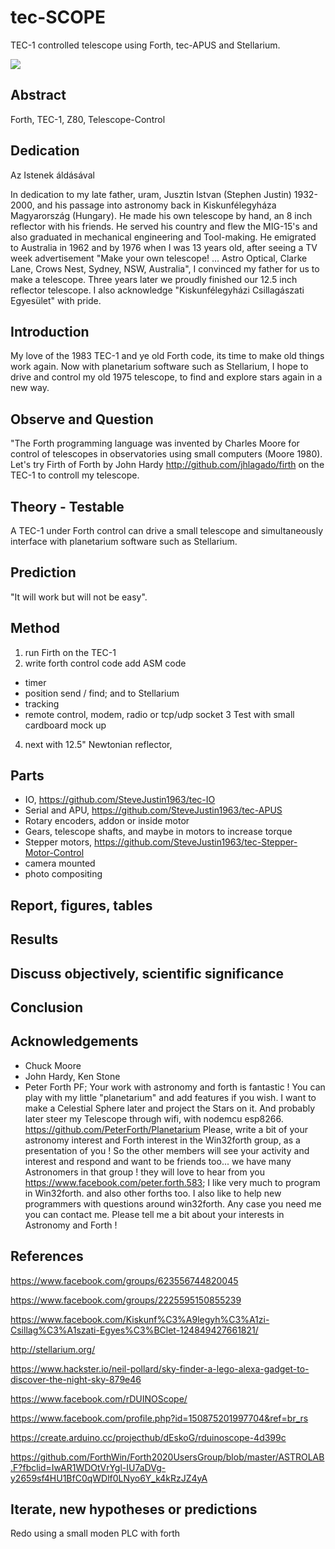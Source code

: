 

# tec-SCOPE
TEC-1 controlled telescope using Forth, tec-APUS and Stellarium.

![](https://github.com/SteveJustin1963/tec-SCOPE/blob/master/pics/scope-steps1.png)

## Abstract
Forth, TEC-1, Z80, Telescope-Control


## Dedication

Az Istenek áldásával

In dedication to my late father, uram, Jusztin Istvan (Stephen Justin) 1932-2000, and his passage into astronomy back in Kiskunfélegyháza Magyarország (Hungary). He made his own telescope by hand, an 8 inch reflector with his friends. He served his country and flew the MIG-15's and also graduated in mechanical engineering and Tool-making. He emigrated to Australia in 1962 and by 1976 when I was 13 years old, after seeing a TV week advertisement "Make your own telescope! ... Astro Optical, Clarke Lane, Crows Nest, Sydney, NSW, Australia", I convinced my father for us to make a telescope. Three years later we proudly finished our 12.5 inch reflector telescope. I also acknowledge "Kiskunfélegyházi Csillagászati Egyesület" with pride. 

## Introduction 
My love of the 1983 TEC-1 and ye old Forth code, its time to make old things work again. Now with planetarium software such as Stellarium, I hope to drive and control my old 1975 telescope, to find and explore stars again in a new way.


## Observe and Question 
"The Forth programming language was invented by Charles Moore for control of telescopes in observatories using small computers (Moore 1980). Let's try Firth of Forth by John Hardy http://github.com/jhlagado/firth on the TEC-1 to controll my telescope.

## Theory - Testable
A TEC-1 under Forth control can drive a small telescope and simultaneously interface with planetarium software such as Stellarium. 

## Prediction
"It will work but will not be easy".   

## Method 
1. run Firth on the TEC-1
2. write forth control code add ASM code
  * timer
  * position send / find; and to Stellarium
  * tracking 
  * remote control, modem, radio or tcp/udp socket
3 Test with small cardboard mock up
4. next with 12.5" Newtonian reflector, 

## Parts 
* IO, https://github.com/SteveJustin1963/tec-IO
* Serial and APU, https://github.com/SteveJustin1963/tec-APUS
* Rotary encoders, addon or inside motor
* Gears, telescope shafts, and maybe in motors to increase torque
* Stepper motors, https://github.com/SteveJustin1963/tec-Stepper-Motor-Control
* camera mounted
* photo compositing

## Report, figures, tables

## Results

## Discuss objectively, scientific significance 

## Conclusion 

## Acknowledgements
* Chuck Moore
* John Hardy, Ken Stone
* Peter Forth
PF; Your work with astronomy and forth is fantastic ! You can play with my little "planetarium" and add features if you wish. I want to make a Celestial Sphere later and project the Stars on it. And probably later steer my Telescope through wifi, with nodemcu esp8266. https://github.com/PeterForth/Planetarium Please, write a bit of your  astronomy interest and Forth interest in the Win32forth group, as a presentation of you ! So the other members will see your activity and interest  and respond and want to be friends too... we have many Astronomers in that group ! they will love to hear from you  https://www.facebook.com/peter.forth.583; I like very much to program in Win32forth. and also other forths too. I also like to help new programmers with questions around win32forth. Any case you need me you can contact me. Please tell me a bit about your interests in Astronomy and Forth !

## References
https://www.facebook.com/groups/623556744820045

https://www.facebook.com/groups/2225595150855239

https://www.facebook.com/Kiskunf%C3%A9legyh%C3%A1zi-Csillag%C3%A1szati-Egyes%C3%BClet-124849427661821/

http://stellarium.org/

https://www.hackster.io/neil-pollard/sky-finder-a-lego-alexa-gadget-to-discover-the-night-sky-879e46

https://www.facebook.com/rDUINOScope/

https://www.facebook.com/profile.php?id=150875201997704&ref=br_rs

https://create.arduino.cc/projecthub/dEskoG/rduinoscope-4d399c

https://github.com/ForthWin/Forth2020UsersGroup/blob/master/ASTROLAB.F?fbclid=IwAR1WDOtVrYgl-IU7aDVg-y2659sf4HU1BfC0qWDlf0LNyo6Y_k4kRzJZ4yA


## Iterate, new hypotheses or predictions
Redo using a small moden PLC with forth 

